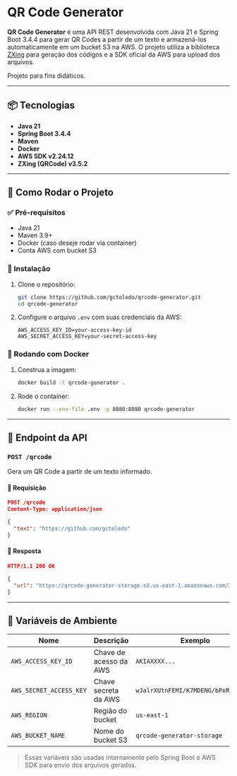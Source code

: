 # QR Code Generator

**QR Code Generator** é uma API REST desenvolvida com Java 21 e Spring Boot 3.4.4 para gerar QR Codes a partir de um texto e armazená-los automaticamente em um bucket S3 na AWS. O projeto utiliza a biblioteca [ZXing](https://github.com/zxing/zxing) para geração dos códigos e a SDK oficial da AWS para upload dos arquivos.

Projeto para fins didáticos.

---

## 📦 Tecnologias

- **Java 21**
- **Spring Boot 3.4.4**
- **Maven**
- **Docker**
- **AWS SDK v2.24.12**
- **ZXing (QRCode) v3.5.2**

---

## 🚀 Como Rodar o Projeto

### ✅ Pré-requisitos

- Java 21
- Maven 3.9+
- Docker (caso deseje rodar via container)
- Conta AWS com bucket S3

### 🔧 Instalação

1. Clone o repositório:

   ```bash
   git clone https://github.com/gctoledo/qrcode-generator.git
   cd qrcode-generator
   ```

2. Configure o arquivo `.env` com suas credenciais da AWS:

   ```dotenv
   AWS_ACCESS_KEY_ID=your-access-key-id
   AWS_SECRET_ACCESS_KEY=your-secret-access-key
   ```

### 🐳 Rodando com Docker

1. Construa a imagem:

   ```bash
   docker build -t qrcode-generator .
   ```

2. Rode o container:

   ```bash
   docker run --env-file .env -p 8080:8080 qrcode-generator
   ```

---

## 📨 Endpoint da API

### `POST /qrcode`

Gera um QR Code a partir de um texto informado.

#### 🔹 Requisição

```json
POST /qrcode
Content-Type: application/json

{
  "text": "https://github.com/gctoledo"
}
```

#### 🔸 Resposta

```json
HTTP/1.1 200 OK

{
  "url": "https://qrcode-generator-storage.s3.us-east-1.amazonaws.com/3cea00b9-7e24-4ad1-bd35-002ea8c5f4b3.png"
}
```

---

## 🔐 Variáveis de Ambiente

| Nome                   | Descrição                     | Exemplo                         |
|------------------------|-------------------------------|----------------------------------|
| `AWS_ACCESS_KEY_ID`    | Chave de acesso da AWS        | `AKIAXXXX...`                    |
| `AWS_SECRET_ACCESS_KEY`| Chave secreta da AWS          | `wJalrXUtnFEMI/K7MDENG/bPxRfiCY...` |
| `AWS_REGION`           | Região do bucket               | `us-east-1`                      |
| `AWS_BUCKET_NAME`      | Nome do bucket S3             | `qrcode-generator-storage`       |

> Essas variáveis são usadas internamente pelo Spring Boot e AWS SDK para envio dos arquivos gerados.